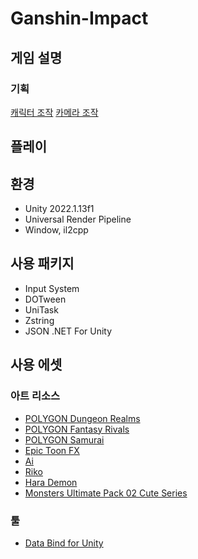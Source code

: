 # Ganshin-Impact

## 게임 설명

### 기획

[캐릭터 조작](./Docs/CharacterManipulation.md)
[카메라 조작](./Docs/CameraSystem.md)

## 플레이

## 환경

- Unity 2022.1.13f1
- Universal Render Pipeline
- Window, il2cpp

## 사용 패키지

- Input System
- DOTween
- UniTask
- Zstring
- JSON .NET For Unity

## 사용 에셋

### 아트 리소스

- [POLYGON Dungeon Realms](https://assetstore.unity.com/packages/3d/environments/dungeons/polygon-dungeon-realms-low-poly-3d-art-by-synty-189093)
- [POLYGON Fantasy Rivals](https://assetstore.unity.com/packages/3d/characters/humanoids/fantasy/polygon-fantasy-rivals-low-poly-3d-art-by-synty-118399)
- [POLYGON Samurai](https://assetstore.unity.com/packages/3d/environments/polygon-samurai-low-poly-3d-art-by-synty-89551)
- [Epic Toon FX](https://assetstore.unity.com/packages/vfx/particles/epic-toon-fx-57772)
- [Ai](https://assetstore.unity.com/packages/3d/characters/humanoids/humans/ai-80561)
- [Riko](https://assetstore.unity.com/packages/3d/characters/humanoids/fantasy/riko-74357)
- [Hara Demon](https://assetstore.unity.com/packages/3d/characters/humanoids/fantasy/hara-demon-86283)
- [Monsters Ultimate Pack 02 Cute Series](https://assetstore.unity.com/packages/3d/characters/creatures/monsters-ultimate-pack-02-cute-series-179083)

### 툴

- [Data Bind for Unity](https://assetstore.unity.com/packages/tools/gui/data-bind-for-unity-28301)
